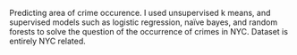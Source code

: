 Predicting area of crime occurence. I used unsupervised k means, and supervised models such as logistic regression, naïve bayes, and random forests to solve the question of the occurrence of crimes in NYC. Dataset is entirely NYC related.
